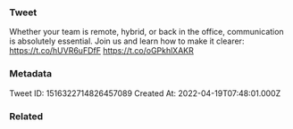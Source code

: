### Tweet
Whether your team is remote, hybrid, or back in the office, communication is absolutely essential. Join us and learn how to make it clearer: https://t.co/hUVR6uFDfF https://t.co/oGPkhlXAKR

### Metadata
Tweet ID: 1516322714826457089
Created At: 2022-04-19T07:48:01.000Z

### Related

